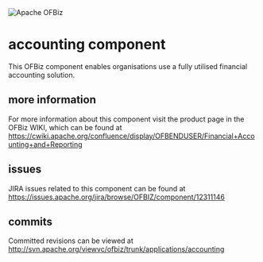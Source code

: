 <img src="https://camo.githubusercontent.com/b313d4ec52b77b5024e2988aaf76720258233e69/68747470733a2f2f6f6662697a2e6170616368652e6f72672f696d616765732f6f6662697a5f6c6f676f2e706e67" alt="Apache OFBiz" />

# accounting component
This OFBiz component enables organisations use a fully utilised financial accounting solution.

## more information
For more information about this component visit the product page in the OFBiz WIKI, 
which can be found at https://cwiki.apache.org/confluence/display/OFBENDUSER/Financial+Accounting+and+Reporting

## issues
JIRA issues related to this component can be found at https://issues.apache.org/jira/browse/OFBIZ/component/12311146

## commits
Committed revisions can be viewed at http://svn.apache.org/viewvc/ofbiz/trunk/applications/accounting